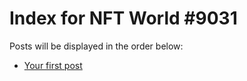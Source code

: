 # Index for NFT World #9031
Posts will be displayed in the order below:

- [Your first post](./001-first.md)

